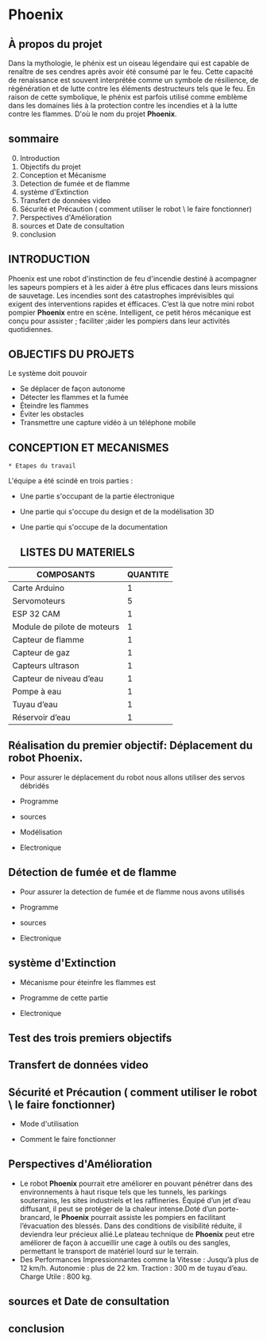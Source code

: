 # Phoenix
## À propos du projet

Dans la mythologie, le phénix est un oiseau légendaire qui est capable de renaître de ses cendres après avoir été consumé par le feu. 
Cette capacité de renaissance est souvent interprétée comme un symbole de résilience, de régénération et de lutte contre les éléments destructeurs 
tels que le feu. En raison de cette symbolique, le phénix est parfois utilisé comme emblème dans les domaines liés à la protection contre les incendies et à 
la lutte contre les flammes. D'où le nom du projet **Phoenix**.


## sommaire 
0. Introduction
1. Objectifs du projet 
2. Conception et Mécanisme 
3. Detection de fumée et de flamme
4. système d'Extinction
5. Transfert de données video
6. Sécurité et Précaution ( comment utiliser le robot \ le faire fonctionner)
7. Perspectives d'Amélioration
8. sources et Date de consultation
9. conclusion 

## INTRODUCTION
 Phoenix est une robot d'instinction de feu d'incendie destiné à acompagner les sapeurs pompiers et à les aider à être plus efficaces dans leurs 
missions de sauvetage. 
Les incendies sont des catastrophes imprévisibles qui exigent des interventions rapides et éfficaces. C’est là que notre mini robot pompier **Phoenix** entre en scène. Intelligent, ce petit héros mécanique est conçu pour assister ; faciliter ;aider les pompiers dans leur activités quotidiennes. 

## OBJECTIFS DU PROJETS 
Le système doit pouvoir
* Se déplacer de façon autonome
* Détecter les flammes et la fumée
* Éteindre les flammes
* Éviter les obstacles
* Transmettre une capture vidéo à un téléphone mobile

## CONCEPTION ET MECANISMES


    * Etapes du travail 

L'équipe a été scindé en trois parties : 
* Une partie s'occupant de la partie électronique
* Une partie qui s'occupe du design et de la modélisation 3D
* Une partie qui s'occupe de la documentation

  ## LISTES DU MATERIELS

|**COMPOSANTS**| **QUANTITE** |
|--------------|---|
|Carte Arduino | 1 |
|Servomoteurs | 5 |
|ESP 32 CAM| 1 |
|Module de pilote de moteurs| 1 |
|Capteur de flamme | 1 |
|Capteur de gaz| 1 |
|Capteurs ultrason| 1 |
|Capteur de niveau d’eau| 1 | 
|Pompe à eau| 1 |
|Tuyau d’eau| 1 |
|Réservoir d’eau| 1 |

 ## Réalisation du premier objectif: Déplacement du robot **Phoenix**.

  * Pour assurer le déplacement du robot nous allons utiliser des servos débridés
   


     
   * Programme

   * sources

     
   * Modélisation

     
   * Electronique 
  
## Détection de fumée et de flamme

   * Pour assurer la detection de fumée et de flamme nous avons utilisés


   
   * Programme

     
   * sources

     
   * Electronique 


## système d'Extinction

 * Mécanisme pour éteinfre les flammes est 

  
 * Programme de cette partie
   
 * Electronique

   
## Test des trois premiers objectifs 



## Transfert de données video


## Sécurité et Précaution ( comment utiliser le robot \ le faire fonctionner)

* Mode d'utilisation
  
* Comment le faire fonctionner 


## Perspectives d'Amélioration

* Le robot **Phoenix** pourrait etre améliorer en pouvant pénétrer dans des environnements à haut risque tels que les tunnels, les parkings souterrains, les sites industriels et les raffineries. Équipé d’un jet d’eau diffusant, il peut se protéger de la chaleur intense.Doté d’un porte-brancard, le  **Phoenix** pourrait  assiste les pompiers en facilitant l’évacuation des blessés. Dans des conditions de visibilité réduite, il deviendra leur précieux allié.Le plateau technique de  **Phoenix**  peut etre améliorer de façon à  accueillir une cage à outils ou des sangles, permettant le transport de matériel lourd sur le terrain.
* Des Performances Impressionnantes comme la 
Vitesse : Jusqu’à plus de  12 km/h.
Autonomie : plus de 22 km.
Traction : 300 m de tuyau d’eau.
Charge Utile : 800 kg.

## sources et Date de consultation




## conclusion 


